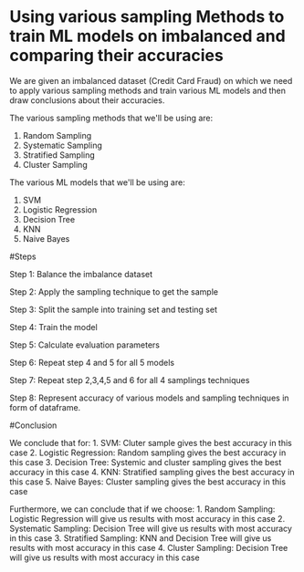 # Using various sampling Methods to train ML models on imbalanced and comparing their accuracies
We are given an imbalanced dataset (Credit Card Fraud) on which we need to apply various sampling methods and train various ML models and then draw conclusions about their accuracies.

The various sampling methods that we'll be using are:
  1. Random Sampling
  2. Systematic Sampling
  3. Stratified Sampling
  4. Cluster Sampling
  
The various ML models that we'll be using are:
  1. SVM
  2. Logistic Regression
  3. Decision Tree
  4. KNN
  5. Naive Bayes
  


#Steps


Step 1: Balance the imbalance dataset

Step 2: Apply the sampling technique to get the sample

Step 3: Split the sample into training set and testing set

Step 4: Train the model 

Step 5: Calculate evaluation parameters

Step 6: Repeat step 4 and 5 for all 5 models 

Step 7: Repeat step 2,3,4,5 and 6 for all 4 samplings techniques

Step 8: Represent accuracy of various models and sampling techniques in form of dataframe.



#Conclusion


We conclude that for:
    1. SVM: Cluter sample gives the best accuracy in this case
    2. Logistic Regression: Random sampling gives the best accuracy in this case
    3. Decision Tree: Systemic and cluster sampling gives the best accuracy in this case
    4. KNN: Stratified sampling gives the best accuracy in this case
    5. Naive Bayes: Cluster sampling gives the best accuracy in this case
        
Furthermore, we can conclude that if we choose:
    1. Random Sampling: Logistic Regression will give us results with most accuracy in this case
    2. Systematic Sampling: Decision Tree will give us results with most accuracy in this case
    3. Stratified Sampling: KNN and Decision Tree will give us results with most accuracy in this case
    4. Cluster Sampling: Decision Tree will give us results with most accuracy in this case
